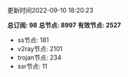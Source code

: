 更新时间2022-09-10 18:20:23

**总订阅: 98**
**总节点: 8997**
**有效节点: 2527**
- ss节点: 181
- v2ray节点: 2101
- trojan节点: 234
- ssr节点: 11
